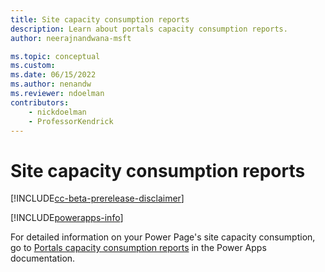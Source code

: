 ```yaml
---
title: Site capacity consumption reports
description: Learn about portals capacity consumption reports.
author: neerajnandwana-msft

ms.topic: conceptual
ms.custom: 
ms.date: 06/15/2022
ms.author: nenandw
ms.reviewer: ndoelman
contributors:
    - nickdoelman
    - ProfessorKendrick
---
```


# Site capacity consumption reports

[!INCLUDE[cc-beta-prerelease-disclaimer](../includes/cc-beta-prerelease-disclaimer.md)]

[!INCLUDE[powerapps-info](../includes/cc-powerapps-info.md)]

For detailed information on your Power Page's site capacity consumption, go to [Portals capacity consumption reports](/powerapps/maker/portals/admin/portal-consumption-reports) in the Power Apps documentation.


